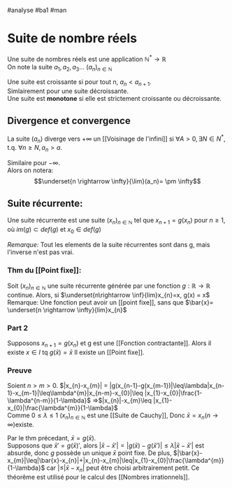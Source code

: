 #analyse #ba1 #man 
# Suite de nombre réels
Une suite de nombres réels est une application $\mathbb{N}^* \to \mathbb{R}$\
On note la suite $a_1,a_2,a_3...$ $(a_n)_{n\in\mathbb{N}}$

Une suite est croissante si pour tout n,
$a_n<a_{n+1}$.\
Simlairement pour une suite décroissante.\
Une suite est __monotone__ si elle est strictement croissante ou décroissante.
## Divergence et convergence
La suite $(a_n)$ diverge vers $+ \infty$ un [[Voisinage de l'infini]] si $\forall A> 0, \exists N \in N^*$, t.q. $\forall n \geq N, a_n>a$.

Similaire pour $-\infty$.\
Alors on notera: 
$$\underset{n \rightarrow \infty}{\lim}(a_n)= \pm \infty$$


## Suite récurrente: 
Une suite récurrente est une suite $(x_{n})_{n \in \mathbb{N}}$ tel que $x_{n+1} = g(x_{n})$ pour $n\geq1$, où $im(g)\subset def(g)$ et $x_{0} \in def(g)$

_Remarque:_ Tout les elements de la suite récurrentes sont dans g, mais l'inverse n'est pas vrai.
### Thm du [[Point fixe]]: 
Soit $(x_{n})_{n \in \mathbb{N}}$ une suite récurrente générée par une fonction $g:\mathbb{R}\rightarrow \mathbb{R}$ continue. Alors, si $\underset{n\rightarrow \inf}{lim}x_{n}=x, g(x) = x$\
Remarque: Une fonction peut avoir un [[point fixe]], sans que $\bar{x}= \underset{n \rightarrow \infty}{lim}x_{n}$
### Part 2
Supposons $x_{n+1}=g(x_{n})$ et g est une [[Fonction contractante]]. Alors il existe $x \in I$ tq $g(\bar{x}) = \bar{x}$ Il existe un [[Point fixe]].
### Preuve
Soient $n>m>0$.
$|x_{n}-x_{m}| = |g(x_{n-1}-g(x_{m-1})|\leq\lambda|x_{n-1}-x_{m-1}|\leq\lambda^{m}|x_{n-m}-x_{0}|\leq |x_{1}-x_{0}|\frac{1-\lambda^{n-m}}{1-\lambda}$
=>$|x_{n}|-x_{m}\leq |x_{1}-x_{0}|\frac{\lambda^{m}}{1-\lambda}$\
Comme $0\leq\lambda\leq1$ $(x_{n})_{n \in \mathbb{N}}$ est une [[Suite de Cauchy]], Donc $\bar{x}= x_{n}(n\to\infty)$existe.

Par le thm précedant, $\bar{x} = g(\bar{x})$.\
Supposons que $\bar{x}'= g(\bar{x})'$, alors $|\bar{x}-\bar{x}'|=|g(\bar{x})-g(\bar{x}')|\leq \lambda|\bar{x}-\bar{x}'|$
 est absurde, donc $g$ possède un unique $\bar{x}$ point fixe.
De plus, $|\bar{x}-x_{m}|\leq|\bar{x}-x_{n}|+|x_{n}-x_{m}|\leq|x_{1}-x_{0}|\frac{\lambda^{m}}{1-\lambda}$
car $|\leq|\bar{x}-x_{n}|$ peut être choisi arbitrairement petit.
Ce théorême est utilisé pour le calcul des [[Nombres irrationnels]].